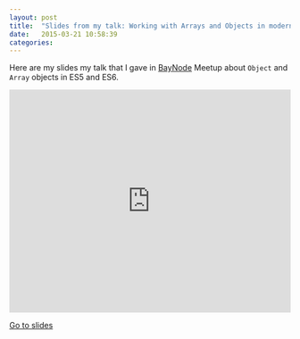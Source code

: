 ```yaml
---
layout: post
title:  "Slides from my talk: Working with Arrays and Objects in modern JavaScript"
date:   2015-03-21 10:58:39
categories:
---
```


Here are my slides my talk that I gave in [BayNode](http://www.meetup.com/BayNode/) Meetup about `Object` and `Array` objects in ES5 and ES6.

<iframe
    src="http://azimi.me/presentations/objects-arrays-js/index.html"
    frameborder="0"
    style="
        min-height: 400px;
        width: 100%;
    "
></iframe>

[Go to slides](http://azimi.me/presentations/objects-arrays-js/index.html)
